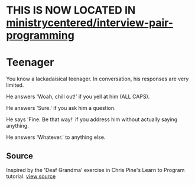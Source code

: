 # THIS IS NOW LOCATED IN [ministrycentered/interview-pair-programming](https://github.com/ministrycentered/interview-pair-programming)

# Teenager

You know a lackadaisical teenager. In conversation, his responses are very limited.

He answers 'Woah, chill out!' if you yell at him (ALL CAPS).

He answers 'Sure.' if you ask him a question.

He says 'Fine. Be that way!' if you address him without actually saying anything.

He answers 'Whatever.' to anything else.


## Source

Inspired by the 'Deaf Grandma' exercise in Chris Pine's Learn to Program tutorial. [view source](http://pine.fm/LearnToProgram/?Chapter=06)

